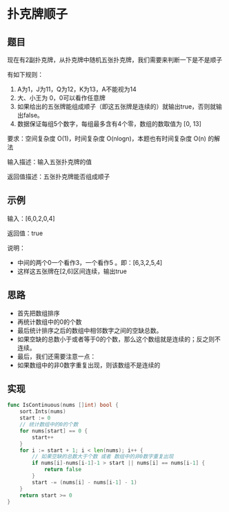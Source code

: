 # 扑克牌顺子

## 题目

现在有2副扑克牌，从扑克牌中随机五张扑克牌，我们需要来判断一下是不是顺子

有如下规则：

1. A为1，J为11，Q为12，K为13，A不能视为14
2. 大、小王为 0，0可以看作任意牌
3. 如果给出的五张牌能组成顺子（即这五张牌是连续的）就输出true，否则就输出false。
4. 数据保证每组5个数字，每组最多含有4个零，数组的数取值为 [0, 13]

要求：空间复杂度 O(1)，时间复杂度 O(nlogn)，本题也有时间复杂度 O(n) 的解法

输入描述：输入五张扑克牌的值

返回值描述：五张扑克牌能否组成顺子

## 示例

输入：[6,0,2,0,4]

返回值：true

说明：

* 中间的两个0一个看作3，一个看作5 。即：[6,3,2,5,4]
* 这样这五张牌在[2,6]区间连续，输出true

## 思路

* 首先把数组排序
* 再统计数组中的0的个数
* 最后统计排序之后的数组中相邻数字之间的空缺总数。
* 如果空缺的总数小于或者等于0的个数，那么这个数组就是连续的；反之则不连续。
* 最后，我们还需要注意一点：
* 如果数组中的非0数字重复出现，则该数组不是连续的

## 实现

```go
func IsContinuous(nums []int) bool {
	sort.Ints(nums)
	start := 0
    // 统计数组中的0的个数
	for nums[start] == 0 {
		start++
	}
	for i := start + 1; i < len(nums); i++ {
        // 如果空缺的总数大于个数 或者 数组中的非0数字重复出现
		if nums[i]-nums[i-1]-1 > start || nums[i] == nums[i-1] {
			return false
		}
		start -= (nums[i] - nums[i-1] - 1)
	}
	return start >= 0
}
```